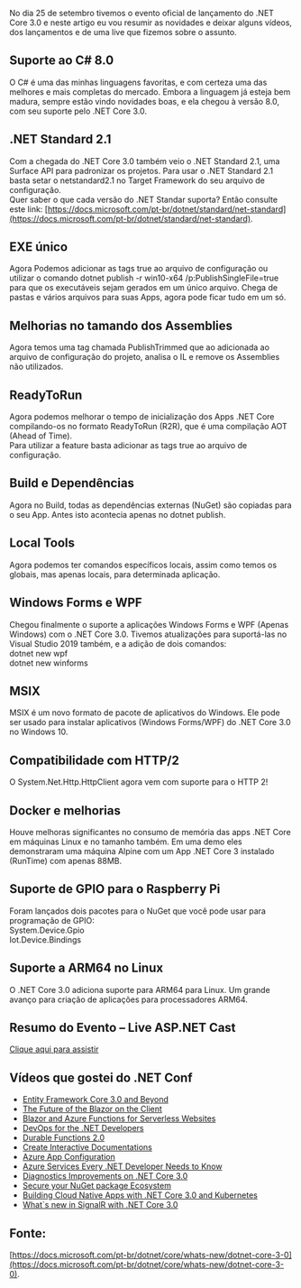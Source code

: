 No dia 25 de setembro tivemos o evento oficial de lançamento do .NET Core 3.0 e neste artigo eu vou resumir as novidades e deixar alguns vídeos, dos lançamentos e de uma live que fizemos sobre o assunto.

Suporte ao C# 8.0
-----------------

O C# é uma das minhas linguagens favoritas, e com certeza uma das melhores e mais completas do mercado. Embora a linguagem já esteja bem madura, sempre estão vindo novidades boas, e ela chegou à versão 8.0, com seu suporte pelo .NET Core 3.0.

.NET Standard 2.1
-----------------

Com a chegada do .NET Core 3.0 também veio o .NET Standard 2.1, uma Surface API para padronizar os projetos. Para usar o .NET Standard 2.1 basta setar o netstandard2.1 no Target Framework do seu arquivo de configuração.  
Quer saber o que cada versão do .NET Standar suporta? Então consulte este link: [https://docs.microsoft.com/pt-br/dotnet/standard/net-standard](https://docs.microsoft.com/pt-br/dotnet/standard/net-standard).

EXE único
---------

Agora Podemos adicionar as tags true ao arquivo de configuração ou utilizar o comando dotnet publish -r win10-x64 /p:PublishSingleFile=true para que os executáveis sejam gerados em um único arquivo. Chega de pastas e vários arquivos para suas Apps, agora pode ficar tudo em um só.

Melhorias no tamando dos Assemblies
-----------------------------------

Agora temos uma tag chamada PublishTrimmed que ao adicionada ao arquivo de configuração do projeto, analisa o IL e remove os Assemblies não utilizados.

ReadyToRun
----------

Agora podemos melhorar o tempo de inicialização dos Apps .NET Core compilando-os no formato ReadyToRun (R2R), que é uma compilação AOT (Ahead of Time).  
Para utilizar a feature basta adicionar as tags true ao arquivo de configuração.

Build e Dependências
--------------------

Agora no Build, todas as dependências externas (NuGet) são copiadas para o seu App. Antes isto acontecia apenas no dotnet publish.

Local Tools
-----------

Agora podemos ter comandos específicos locais, assim como temos os globais, mas apenas locais, para determinada aplicação.

Windows Forms e WPF
-------------------

Chegou finalmente o suporte a aplicações Windows Forms e WPF (Apenas Windows) com o .NET Core 3.0. Tivemos atualizações para suportá-las no Visual Studio 2019 também, e a adição de dois comandos:  
dotnet new wpf  
dotnet new winforms

MSIX
----

MSIX é um novo formato de pacote de aplicativos do Windows. Ele pode ser usado para instalar aplicativos (Windows Forms/WPF) do .NET Core 3.0 no Windows 10.

Compatibilidade com HTTP/2
--------------------------

O System.Net.Http.HttpClient agora vem com suporte para o HTTP 2!

Docker e melhorias
------------------

Houve melhoras significantes no consumo de memória das apps .NET Core em máquinas Linux e no tamanho também. Em uma demo eles demonstraram uma máquina Alpine com um App .NET Core 3 instalado (RunTime) com apenas 88MB.

Suporte de GPIO para o Raspberry Pi
-----------------------------------

Foram lançados dois pacotes para o NuGet que você pode usar para programação de GPIO:  
System.Device.Gpio  
Iot.Device.Bindings

Suporte a ARM64 no Linux
------------------------

O .NET Core 3.0 adiciona suporte para ARM64 para Linux. Um grande avanço para criação de aplicações para processadores ARM64.

Resumo do Evento – Live ASP.NET Cast
------------------------------------
[Clique aqui para assistir](https://www.youtube.com/watch?v=LiDoUVMkT38)

Vídeos que gostei do .NET Conf
------------------------------
*   [Entity Framework Core 3.0 and Beyond](https://www.youtube.com/watch?v=PXdgyPpfaz4)
*   [The Future of the Blazor on the Client](https://www.youtube.com/watch?v=qF6ixMjCzHA)
*   [Blazor and Azure Functions for Serverless Websites](https://www.youtube.com/watch?v=noG3rxt38VI)
*   [DevOps for the .NET Developers](https://www.youtube.com/watch?v=iQ4HhdxCYN0)
*   [Durable Functions 2.0](https://www.youtube.com/watch?v=aHue7XuNYZA)
*   [Create Interactive Documentations](https://www.youtube.com/watch?v=XWetRp1f5xg)
*   [Azure App Configuration](https://www.youtube.com/watch?v=zRstfC3Nn7M)
*   [Azure Services Every .NET Developer Needs to Know](https://www.youtube.com/watch?v=Z9OdipwevSM)
*   [Diagnostics Improvements on .NET Core 3.0](https://www.youtube.com/watch?v=fkjetdIdcyg)
*   [Secure your NuGet package Ecosystem](https://www.youtube.com/watch?v=UTPct8FKu8I)
*   [Building Cloud Native Apps with .NET Core 3.0 and Kubernetes](https://www.youtube.com/watch?v=A0i5BUoKu6s)
*   [What`s new in SignalR with .NET Core 3.0](https://www.youtube.com/watch?v=dHiETzo6GB8)

Fonte:
------

[https://docs.microsoft.com/pt-br/dotnet/core/whats-new/dotnet-core-3-0](https://docs.microsoft.com/pt-br/dotnet/core/whats-new/dotnet-core-3-0).

<div role="main" id="blog-s1-dotnet-134e3db1eea6c9829db1"></div>
<script type="text/javascript" src="https://d335luupugsy2.cloudfront.net/js/rdstation-forms/stable/rdstation-forms.min.js"></script>
<script type="text/javascript"> new RDStationForms('blog-s1-dotnet-134e3db1eea6c9829db1', 'UA-48664517-12').createForm();</script>